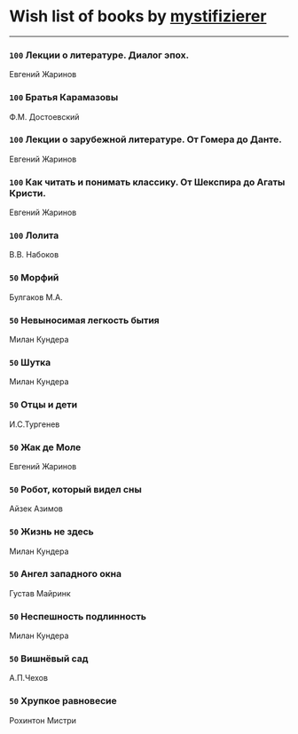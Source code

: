 # Wish list of books by [mystifizierer](https://plus.google.com/u/0/102801145163683583073/)
---

### `100` Лекции о литературе. Диалог эпох.
Евгений Жаринов

### `100` Братья Карамазовы
Ф.М. Достоевский

### `100` Лекции о зарубежной литературе. От Гомера до Данте.
Евгений Жаринов

### `100` Как читать и понимать классику. От Шекспира до Агаты Кристи.
Евгений Жаринов

### `100` Лолита
В.В. Набоков

### `50` Морфий
Булгаков М.А.

### `50` Невыносимая легкость бытия
Милан Кундера

### `50` Шутка
Милан Кундера

### `50` Отцы и дети
И.С.Тургенев

### `50` Жак де Моле
Евгений Жаринов

### `50` Робот, который видел сны
Айзек Азимов

### `50` Жизнь не здесь
Милан Кундера

### `50` Ангел западного окна
Густав Майринк

### `50` Неспешность подлинность
Милан Кундера

### `50` Вишнёвый сад
А.П.Чехов

### `50` Хрупкое равновесие
Рохинтон Мистри

